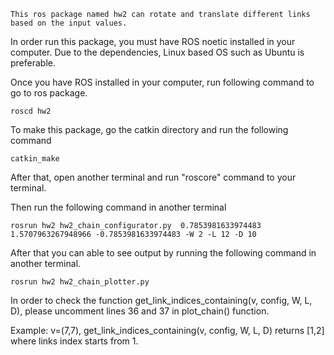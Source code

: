 

``` 
This ros package named hw2 can rotate and translate different links based on the input values. 

``` 

In order run this package, you must have ROS noetic installed in your computer. Due to the dependencies, Linux based OS such as Ubuntu is preferable. 

Once you have ROS installed in your computer, run following command to go to ros package. 

```
roscd hw2
``` 
To make this package, go the catkin directory and run the following command 

```
catkin_make 
``` 

After that, open another terminal and run "roscore" command to your terminal. 

Then run the following command in another terminal 
```
rosrun hw2 hw2_chain_configurator.py  0.7853981633974483 1.5707963267948966 -0.7853981633974483 -W 2 -L 12 -D 10
```

After that you can able to see output by running the following command in another terminal. 

``` 
rosrun hw2 hw2_chain_plotter.py
``` 


In order to check the function get_link_indices_containing(v, config, W, L, D), please uncomment lines 36 and 37 in plot_chain() function. 

Example: v=(7,7), get_link_indices_containing(v, config, W, L, D) returns [1,2] where links index starts from 1. 
